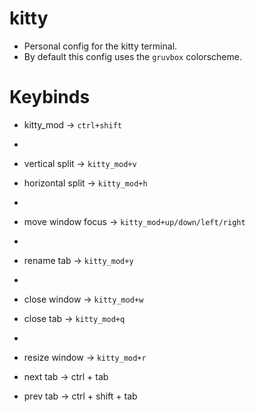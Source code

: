 # kitty
- Personal config for the kitty terminal.
- By default this config uses the `gruvbox` colorscheme.

# Keybinds
- kitty_mod -> `ctrl+shift`
- 
- vertical split -> `kitty_mod+v`
- horizontal split -> `kitty_mod+h`
- 
- move window focus -> `kitty_mod+up/down/left/right`
- 
- rename tab -> `kitty_mod+y`
- 
- close window -> `kitty_mod+w`
- close tab -> `kitty_mod+q`
- 
- resize window -> `kitty_mod+r`

- next tab -> ctrl + tab
- prev tab -> ctrl + shift + tab
